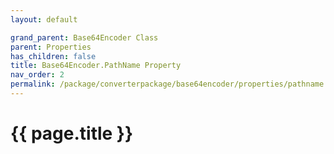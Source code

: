 ```yaml
---
layout: default

grand_parent: Base64Encoder Class
parent: Properties
has_children: false
title: Base64Encoder.PathName Property
nav_order: 2
permalink: /package/converterpackage/base64encoder/properties/pathname
---
```

# {{ page.title }}